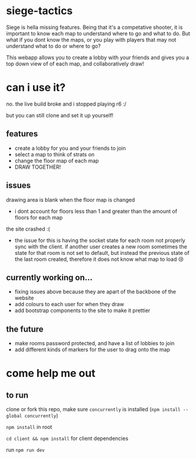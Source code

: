# siege-tactics

Siege is hella missing features. Being that it's a competative shooter, it is important to know each map to understand where to go and what to do. But what if you dont know the maps, or you play with players that may not understand what to do or where to go? 

This webapp allows you to create a lobby with your friends and gives you a top down view of of each map, and collaboratively draw!

# can i use it?

no. the live build broke and i stopped playing r6 :/

but you can still clone and set it up yourself!

## features

- create a lobby for you and your friends to join
- select a map to think of strats on
- change the floor map of each map
- DRAW TOGETHER!

## issues

drawing area is blank when the floor map is changed
  - i dont account for floors less than 1 and greater than the amount of floors for each map

the site crashed :(
  - the issue for this is having the socket state for each room not properly sync with the client. if another user creates a new room sometimes the state for that room is not set to default, but instead the previous state of the last room created, therefore it does not know what map to load 😢

## currently working on...

- fixing issues above because they are apart of the backbone of the website
- add colours to each user for when they draw
- add bootstrap components to the site to make it prettier

## the future
- make rooms password protected, and have a list of lobbies to join
- add different kinds of markers for the user to drag onto the map


# come help me out

## to run
clone or fork this repo, make sure `concurrently` is installed (`npm install --global concurrently`)

`npm install` in root

`cd client && npm install` for client dependencies

run `npm run dev`
